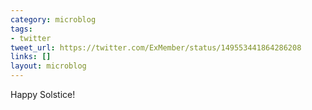 ```yaml
---
category: microblog
tags:
- twitter
tweet_url: https://twitter.com/ExMember/status/149553441864286208
links: []
layout: microblog
---
```

Happy Solstice!
